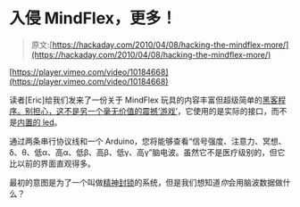 # 入侵 MindFlex，更多！

> 原文:[https://hackaday.com/2010/04/08/hacking-the-mindflex-more/](https://hackaday.com/2010/04/08/hacking-the-mindflex-more/)

[https://player.vimeo.com/video/10184668](https://player.vimeo.com/video/10184668)

读者[Eric]给我们发来了一份关于 MindFlex 玩具的内容丰富但超级简单的[黑客程序。别担心，这不是另一个毫无价值的](http://ericmika.com/itp/brain-hack)[震撼‘游戏’](http://hackaday.com/2010/03/04/using-mindflex-to-shock-the-heck-out-of-people/)，它使用的是实际的接口，而不是[内置的 led](http://hackaday.com/2009/11/07/mindflex-teardown/)。

通过两条串行协议线和一个 Arduino，您将能够查看“信号强度、注意力、冥想、δ、θ、低α、高α、低β、高β、低γ、高γ”脑电波。虽然它不是医疗级别的，但它比以前的界面直观得多。

最初的意图是为了一个叫做[精神封锁](http://mentalblock.net/)的系统，但是我们想知道*你*会用脑波数据做什么？